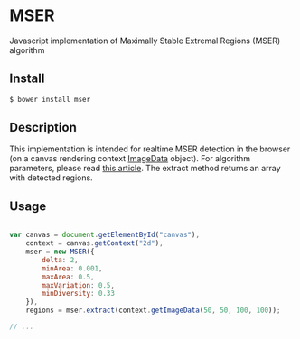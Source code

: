 # MSER

Javascript implementation of Maximally Stable Extremal Regions (MSER) algorithm

## Install

```bash
$ bower install mser
```

## Description

This implementation is intended for realtime MSER detection in the browser (on a canvas rendering context [ImageData](https://developer.mozilla.org/fr/docs/Web/API/ImageData) object).
For algorithm parameters, please read [this article](http://stackoverflow.com/questions/17647500/exact-meaning-of-the-parameters-given-to-initialize-mser-in-opencv-2-4-x).
The extract method returns an array with detected regions.

## Usage

```js

var canvas = document.getElementById("canvas"),
	context = canvas.getContext("2d"),
	mser = new MSER({
		delta: 2,
		minArea: 0.001,
		maxArea: 0.5,
		maxVariation: 0.5,
		minDiversity: 0.33
	}),
	regions = mser.extract(context.getImageData(50, 50, 100, 100));

// ...

```
